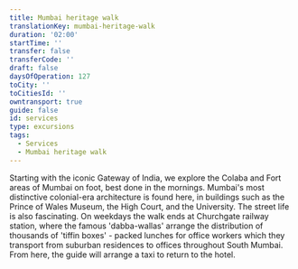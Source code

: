 ```yaml
---
title: Mumbai heritage walk
translationKey: mumbai-heritage-walk
duration: '02:00'
startTime: ''
transfer: false
transferCode: ''
draft: false
daysOfOperation: 127
toCity: ''
toCitiesId: ''
owntransport: true
guide: false
id: services
type: excursions
tags:
  - Services
  - Mumbai heritage walk
---
```

Starting with the iconic Gateway of India, we explore the Colaba and Fort areas of Mumbai on foot, best done in the mornings. Mumbai's most distinctive colonial-era architecture is found here, in buildings such as the Prince of Wales Museum, the High Court, and the University. The street life is also fascinating. On weekdays the walk ends at Churchgate railway station, where the famous 'dabba-wallas' arrange the distribution of thousands of 'tiffin boxes' - packed lunches for office workers which they transport from suburban residences to offices throughout South Mumbai. From here, the guide will arrange a taxi to return to the hotel.